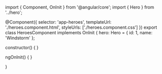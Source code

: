 
import { Component, OnInit } from '@angular/core';
import { Hero } from '../hero';
 
@Component({
  selector: 'app-heroes',
  templateUrl: './heroes.component.html',
  styleUrls: ['./heroes.component.css']
})
export class HeroesComponent implements OnInit {
  hero: Hero = {
    id: 1,
    name: 'Windstorm'
  };
 
  constructor() { }
 
  ngOnInit() {
  }
 
}


